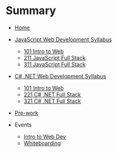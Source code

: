 # Summary

* [Home](README.md)

* [JavaScript Web Development Syllabus](FSWD-JS.md)
  * [101 Intro to Web](/FSWD-JS.html#101-intro-to-web)
  * [211 JavaScript Full Stack](/FSWD-JS.html#211-javascript-full-stack)
  * [311 JavaScript Full Stack](/FSWD-JS.html#311-javascript-full-stack)
* [C# .NET Web Development Syllabus](FSWD-CSHARPDOTNET.md)
  * [101 Intro to Web](/FSWD-CSHARPDOTNET.html#101-intro-to-web)
  * [221 C# .NET Full Stack](/FSWD-CSHARPDOTNET.html#221-c-net-full-stack)
  * [321 C# .NET Full Stack](/FSWD-CSHARPDOTNET.html#321-c-net-full-stack)
<!--* [Web Design Syllabus](WD.md)
* [Virtual Reality Syllabus](VR.md)-->

* [Pre-work](0Prep.md)

* Events
  * [Intro to Web Dev](intro-to-web-dev.md)
  * [Whiteboarding](whiteboarding.md)
